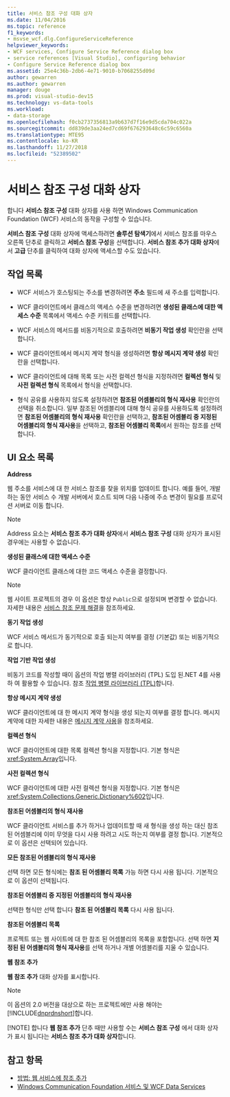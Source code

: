 ```yaml
---
title: 서비스 참조 구성 대화 상자
ms.date: 11/04/2016
ms.topic: reference
f1_keywords:
- msvse_wcf.dlg.ConfigureServiceReference
helpviewer_keywords:
- WCF services, Configure Service Reference dialog box
- service references [Visual Studio], configuring behavior
- Configure Service Reference dialog box
ms.assetid: 25e4c36b-2db6-4e71-9010-b7068255d09d
author: gewarren
ms.author: gewarren
manager: douge
ms.prod: visual-studio-dev15
ms.technology: vs-data-tools
ms.workload:
- data-storage
ms.openlocfilehash: f0cb2737356813a9b637d7f16e9d5cda704c022a
ms.sourcegitcommit: dd839de3aa24ed7cd69f676293648c6c59c6560a
ms.translationtype: MTE95
ms.contentlocale: ko-KR
ms.lasthandoff: 11/27/2018
ms.locfileid: "52389502"
---
```

# <a name="configure-service-reference-dialog-box"></a>서비스 참조 구성 대화 상자

합니다 **서비스 참조 구성** 대화 상자를 사용 하면 Windows Communication Foundation (WCF) 서비스의 동작을 구성할 수 있습니다.

**서비스 참조 구성** 대화 상자에 액세스하려면 **솔루션 탐색기**에서 서비스 참조를 마우스 오른쪽 단추로 클릭하고 **서비스 참조 구성**을 선택합니다. **서비스 참조 추가 대화 상자**에서 **고급** 단추를 클릭하여 대화 상자에 액세스할 수도 있습니다.

## <a name="task-list"></a>작업 목록

- WCF 서비스가 호스팅되는 주소를 변경하려면 **주소** 필드에 새 주소를 입력합니다.

- WCF 클라이언트에서 클래스의 액세스 수준을 변경하려면 **생성된 클래스에 대한 액세스 수준** 목록에서 액세스 수준 키워드를 선택합니다.

- WCF 서비스의 메서드를 비동기적으로 호출하려면 **비동기 작업 생성** 확인란을 선택합니다.

- WCF 클라이언트에서 메시지 계약 형식을 생성하려면 **항상 메시지 계약 생성** 확인란을 선택합니다.

- WCF 클라이언트에 대해 목록 또는 사전 컬렉션 형식을 지정하려면 **컬렉션 형식** 및 **사전 컬렉션 형식** 목록에서 형식을 선택합니다.

- 형식 공유를 사용하지 않도록 설정하려면 **참조된 어셈블리의 형식 재사용** 확인란의 선택을 취소합니다. 일부 참조된 어셈블리에 대해 형식 공유를 사용하도록 설정하려면 **참조된 어셈블리의 형식 재사용** 확인란을 선택하고, **참조된 어셈블리 중 지정된 어셈블리의 형식 재사용**을 선택하고, **참조된 어셈블리 목록**에서 원하는 참조를 선택합니다.

## <a name="uielement-list"></a>UI 요소 목록

 **Address**

 웹 주소를 서비스에 대 한 서비스 참조를 찾을 위치를 업데이트 합니다. 예를 들어, 개발 하는 동안 서비스 수 개발 서버에서 호스트 되며 다음 나중에 주소 변경이 필요를 프로덕션 서버로 이동 합니다.

> [!NOTE]
> Address 요소는 **서비스 참조 추가 대화 상자**에서 **서비스 참조 구성** 대화 상자가 표시된 경우에는 사용할 수 없습니다.

 **생성된 클래스에 대한 액세스 수준**

 WCF 클라이언트 클래스에 대한 코드 액세스 수준을 결정합니다.

> [!NOTE]
> 웹 사이트 프로젝트의 경우 이 옵션은 항상 `Public`으로 설정되며 변경할 수 없습니다. 자세한 내용은 [서비스 참조 문제 해결](../data-tools/troubleshooting-service-references.md)을 참조하세요.

 **동기 작업 생성**

 WCF 서비스 메서드가 동기적으로 호출 되는지 여부를 결정 (기본값) 또는 비동기적으로 합니다.

 **작업 기반 작업 생성**

 비동기 코드를 작성할 때이 옵션의 작업 병렬 라이브러리 (TPL) 도입 된.NET 4를 사용 하 여 활용할 수 있습니다. 참조 [작업 병렬 라이브러리 (TPL)](/dotnet/standard/parallel-programming/task-parallel-library-tpl)합니다.

 **항상 메시지 계약 생성**

 WCF 클라이언트에 대 한 메시지 계약 형식을 생성 되는지 여부를 결정 합니다. 메시지 계약에 대한 자세한 내용은 [메시지 계약 사용](/dotnet/framework/wcf/feature-details/using-message-contracts)을 참조하세요.

 **컬렉션 형식**

 WCF 클라이언트에 대한 목록 컬렉션 형식을 지정합니다. 기본 형식은 <xref:System.Array>입니다.

 **사전 컬렉션 형식**

 WCF 클라이언트에 대한 사전 컬렉션 형식을 지정합니다. 기본 형식은 <xref:System.Collections.Generic.Dictionary%602>입니다.

 **참조된 어셈블리의 형식 재사용**

 WCF 클라이언트 서비스를 추가 하거나 업데이트할 때 새 형식을 생성 하는 대신 참조 된 어셈블리에 이미 무엇을 다시 사용 하려고 시도 하는지 여부를 결정 합니다. 기본적으로 이 옵션은 선택되어 있습니다.

 **모든 참조된 어셈블리의 형식 재사용**

 선택 하면 모든 형식에는 **참조 된 어셈블리 목록** 가능 하면 다시 사용 됩니다. 기본적으로 이 옵션이 선택됩니다.

 **참조된 어셈블리 중 지정된 어셈블리의 형식 재사용**

 선택한 형식만 선택 합니다 **참조 된 어셈블리 목록** 다시 사용 됩니다.

 **참조된 어셈블리 목록**

 프로젝트 또는 웹 사이트에 대 한 참조 된 어셈블리의 목록을 포함합니다. 선택 하면 **지정된 된 어셈블리의 형식 재사용**를 선택 하거나 개별 어셈블리를 지울 수 있습니다.

 **웹 참조 추가**

 **웹 참조 추가** 대화 상자를 표시합니다.

> [!NOTE]
> 이 옵션의 2.0 버전을 대상으로 하는 프로젝트에만 사용 해야는 [!INCLUDE[dnprdnshort](../code-quality/includes/dnprdnshort_md.md)]합니다.
>
> [!NOTE]
> 합니다 **웹 참조 추가** 단추 때만 사용할 수는 **서비스 참조 구성** 에서 대화 상자가 표시 됩니다는 **서비스 참조 추가 대화 상자**합니다.

## <a name="see-also"></a>참고 항목

- [방법: 웹 서비스에 참조 추가](how-to-add-update-or-remove-a-wcf-data-service-reference.md)
- [Windows Communication Foundation 서비스 및 WCF Data Services](../data-tools/configure-service-reference-dialog-box.md)
